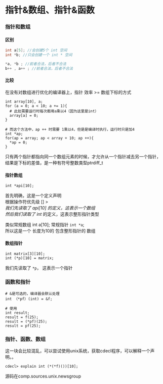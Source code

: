 # 指针&数组、指针&函数

### 指针和数组

#### 区别

```c
int a[5]; //会创建5个 int 空间
int *b; //只会创建一个 int * 空间

*a, *b ; //前者合法，后者不合法
b++ , a++ ; //前者合法，后者不合法
```

#### 比较

在没有对数组进行优化的编译器上，指针 效率 &gt;= 数组下标的方式

```text
int array[10], a;
for (a = 0; a < 10; a += 1){
  # 此处需要运行时每次都用a乘以4（因为这里是int）
  array[a] = 0;
}

# 而这个方法中，ap ++ 时需要 1乘以4，但是是编译时执行，运行时只是加4
int *ap;
for(ap = array; ap < array + 10; ap ++){
  *ap = 0;
}
```

只有两个指针都指向同一个数组元素的时候，才允许从一个指针减去另一个指针，结果是下标的差值，是一种有符号整数类型ptrdiff\_t

#### 指针数组

```text
int *api[10];
```

首先明确，这是一个定义声明  
根据操作符优先级 \[\] &gt;   
_我们先读取了 api\[10\] 的定义，这表示一个数组  
然后我们读取了 int_  的定义，这表示整形指针类型

类似常规数组 int a\[10\]; 常规指针 `int *a`;  
所以这是一个 长度为10的 包含整形指针的 数组

#### 数组指针

```text
int matrix[3][10];  
int (*p)[10] = matrix;
```

我们先读取了 `*p`， 这表示一个指针

### 函数和指针

```text
# &是可选的，编译器会默认处理  
int （*pf）(int) = &f;

# 使用
int result;
result = f(25);
result = (*pf)(25);
result = pf(25);
```

### 指针、函数、数组

这一块会比较混乱，可以尝试使用unix系统，获取cdecl程序，可以解释一个声明。。

```text
cdecl> explain int (*(*f)())[10];
```

源码在comp.sources.unix.newsgroup



